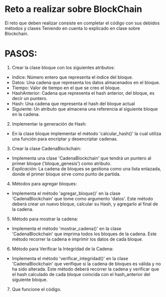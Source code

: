 # Reto a realizar sobre BlockChain  

El reto que deben realizar consiste en completar el código con sus debidos métodos y clases
Teniendo en cuenta lo explicado en clase sobre Blockchain.

# PASOS:

 1. Crear la clase bloque con los siguientes atributos:
- Indice: Número entero que representa el indice del bloque. 
- Datos: Una cadena que representa los datos almacenados en el bloque.
- Tiempo: Valor de tiempo en el que se creo el bloque.
- HashAnterior: Cadena que representa el hash anterior, del bloque, es decir un puntero.
- Hash: Una cadena que representa el hash del bloque actual
- Siguiente: Un atributo que almacena una referencia al siguiente bloque en la cadena.

2. Implementar la generación de Hash:
- En la clase bloque implementar el método 'calcular_hash()' la cual utiliza
    una función para encriptar y desencriptar cadenas.

3. Crear la clase CadenaBlockchain:
- Implementa una clase 'CadenaBlockchain' que tendrá un puntero al primer bloque ('bloque_genesis') como atributo.
- *Explicación:* La cadena de bloques se gestiona como una lista enlazada, donde el primer bloque sirve como punto de partida.

4. Métodos para agregar bloques:
- Implementa el método 'agregar_bloque()' en la clase 'CadenaBlockchain' que tome como argumento 'datos'. Este método
  deberá crear un nuevo bloque, calcular su Hash, y agregarlo al final de la cadena.

5. Método para mostrar la cadena:
- Implementa el método 'mostrar_cadena()' en la clase 'CadenaBlockchain' que imprima todos los bloques de la cadena.
  Este método recorrer la cadena e imprimir los datos de cada bloque.

6. Método para Verificar la Integridad de la Cadena:

- Implementa el método 'verificar_integridad()' en la clase 'CadenaBlockchain' que verifique si la cadena de bloques es válida y no ha sido alterada. Este método deberá recorrer la cadena y verificar que el hash calculado de cada bloque coincida con el hash_anterior del siguiente bloque.

7. Que funcione el código.


